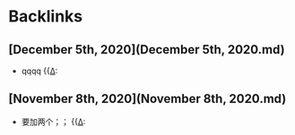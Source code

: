 
# Backlinks
## [December 5th, 2020](December 5th, 2020.md)
- qqqq {{[∆](∆.md):

## [November 8th, 2020](November 8th, 2020.md)
- 要加两个；； {{[∆](∆.md):

